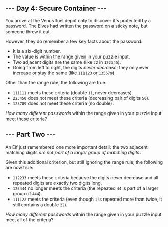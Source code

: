 --- Day 4: Secure Container ---
-------------------------------

You arrive at the Venus fuel depot only to discover it's protected by a
password. The Elves had written the password on a sticky note, but
someone <span
title="Look on the bright side - isn't it more secure if nobody knows the password?">threw
it out</span>.

However, they do remember a few key facts about the password:

-   It is a six-digit number.
-   The value is within the range given in your puzzle input.
-   Two adjacent digits are the same (like `22` in `122345`).
-   Going from left to right, the digits *never decrease*; they only
    ever increase or stay the same (like `111123` or `135679`).

Other than the range rule, the following are true:

-   `111111` meets these criteria (double `11`, never decreases).
-   `223450` does not meet these criteria (decreasing pair of digits
    `50`).
-   `123789` does not meet these criteria (no double).

*How many different passwords* within the range given in your puzzle
input meet these criteria?

--- Part Two ---
----------------

An Elf just remembered one more important detail: the two adjacent
matching digits *are not part of a larger group of matching digits*.

Given this additional criterion, but still ignoring the range rule, the
following are now true:

-   `112233` meets these criteria because the digits never decrease and
    all repeated digits are exactly two digits long.
-   `123444` no longer meets the criteria (the repeated `44` is part of
    a larger group of `444`).
-   `111122` meets the criteria (even though `1` is repeated more than
    twice, it still contains a double `22`).

*How many different passwords* within the range given in your puzzle
input meet all of the criteria?
